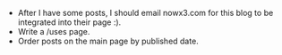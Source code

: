- After I have some posts, I should email nowx3.com for this blog to be integrated into their page :).
- Write a /uses page.
- Order posts on the main page by published date.
